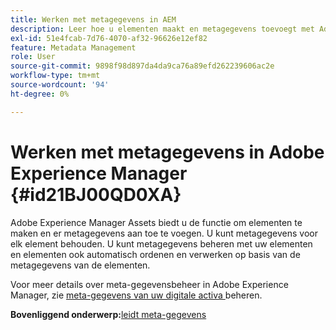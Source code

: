 ```yaml
---
title: Werken met metagegevens in AEM
description: Leer hoe u elementen maakt en metagegevens toevoegt met Adobe Experience Manager Assets. Metagegevens beheren vanuit AEM Guides.
exl-id: 51e4fcab-7d76-4070-af32-96626e12ef82
feature: Metadata Management
role: User
source-git-commit: 9898f98d897da4da9ca76a89efd262239606ac2e
workflow-type: tm+mt
source-wordcount: '94'
ht-degree: 0%

---
```


# Werken met metagegevens in Adobe Experience Manager {#id21BJ00QD0XA}

Adobe Experience Manager Assets biedt u de functie om elementen te maken en er metagegevens aan toe te voegen. U kunt metagegevens voor elk element behouden. U kunt metagegevens beheren met uw elementen en elementen ook automatisch ordenen en verwerken op basis van de metagegevens van de elementen.

Voor meer details over meta-gegevensbeheer in Adobe Experience Manager, zie [ meta-gegevens van uw digitale activa ](https://experienceleague.adobe.com/docs/experience-manager-65/assets/using/metadata.html?lang=en) beheren.

**Bovenliggend onderwerp:**&#x200B;[ leidt meta-gegevens ](manage-metadata.md)
